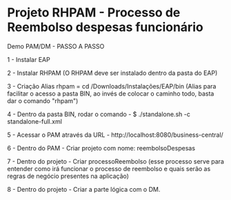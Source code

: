 Projeto RHPAM - Processo de Reembolso despesas funcionário
=======================

Demo PAM/DM - PASSO A PASSO

1 - Instalar EAP

2 - Instalar RHPAM (O RHPAM deve ser instalado dentro da pasta do EAP)

3 - Criação Alias rhpam = cd /Downloads/Instalações/EAP/bin (Alias para facilitar o acesso a pasta BIN, ao invés de colocar o caminho todo, basta dar o comando "rhpam")

4 - Dentro da pasta BIN, rodar o comando - $ ./standalone.sh -c standalone-full.xml

5 - Acessar o PAM através da URL - http://localhost:8080/business-central/

6 - Dentro do PAM - Criar projeto com nome: reembolsoDespesas

7 - Dentro do projeto - Criar processoReembolso (esse processo serve para entender como irá funcionar o processo de reembolso e 
quais serão as regras de negócio presentes na aplicação)

8 - Dentro do projeto - Criar a parte lógica com o DM.
